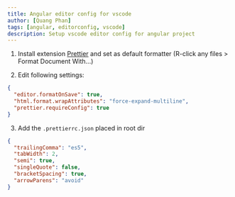 ```yaml
---
title: Angular editor config for vscode
author: [Quang Phan]
tags: [angular, editorconfig, vscode]
description: Setup vscode editor config for angular project
---
```


1. Install extension [Prettier](https://marketplace.visualstudio.com/items?itemName=esbenp.prettier-vscode) and set as default formatter (R-click any files > Format Document With...)

2. Edit following settings:

```json
{
  "editor.formatOnSave": true,
  "html.format.wrapAttributes": "force-expand-multiline",
  "prettier.requireConfig": true
}
```

3. Add the `.prettierrc.json` placed in root dir

```json
{
  "trailingComma": "es5",
  "tabWidth": 2,
  "semi": true,
  "singleQuote": false,
  "bracketSpacing": true,
  "arrowParens": "avoid"
}
```
